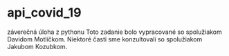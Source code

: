 # api_covid_19
záverečná úloha z pythonu
Toto zadanie bolo vypracované so spolužiakom Davidom Motlíčkom. 
Niektoré časti sme konzultovali so spolužiakom Jakubom Kozubkom.
